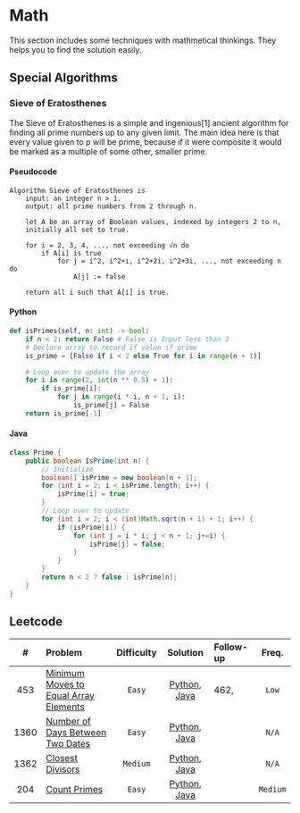 # Math

This section includes some techniques with mathmetical thinkings. They helps you to find the solution easily.

## Special Algorithms

### Sieve of Eratosthenes

The Sieve of Eratosthenes is a simple and ingenious[1] ancient algorithm for finding all prime numbers up to any given limit. The main idea here is that every value given to p will be prime, because if it were composite it would be marked as a multiple of some other, smaller prime.

#### Pseudocode

```
Algorithm Sieve of Eratosthenes is
    input: an integer n > 1.
    output: all prime numbers from 2 through n.

    let A be an array of Boolean values, indexed by integers 2 to n,
    initially all set to true.

    for i = 2, 3, 4, ..., not exceeding √n do
        if A[i] is true
            for j = i^2, i^2+i, i^2+2i, i^2+3i, ..., not exceeding n do
                A[j] := false

    return all i such that A[i] is true.
```

#### Python

```python
def isPrimes(self, n: int) -> bool:
    if n < 2: return False # False is Input less than 2
    # Declare array to record if value if prime
    is_prime = [False if i < 2 else True for i in range(n + 1)]

    # Loop over to update the array
    for i in range(2, int(n ** 0.5) + 1):
        if is_prime[i]:
            for j in range(i * i, n + 1, i):
                is_prime[j] = False
    return is_prime[-1]
```

#### Java

```java
class Prime {
    public boolean IsPrime(int n) {
        // Initialize
        boolean[] isPrime = new boolean[n + 1];
        for (int i = 2; i < isPrime.length; i++) {
            isPrime[i] = true;
        }
        // Loop over to update
        for (int i = 2; i < (int)Math.sqrt(n + 1) + 1; i++) {
            if (isPrime[i]) {
                for (int j = i * i; j < n + 1; j+=i) {
                    isPrime[j] = false;
                }
            }
        }
        return n < 2 ? false : isPrime[n];
    }
}

```

## Leetcode

|  #   | Problem                                                                                                       | Difficulty |                                      Solution                                       | Follow-up |  Freq.   |
| :--: | :------------------------------------------------------------------------------------------------------------ | :--------: | :---------------------------------------------------------------------------------: | :-------- | :------: |
| 453  | [Minimum Moves to Equal Array Elements](https://leetcode.com/problems/minimum-moves-to-equal-array-elements/) |   `Easy`   | [Python](./python/min_moves_equal_array.py), [Java](./java/MinMovesEqualArray.java) | 462,      |  `Low`   |
| 1360 | [Number of Days Between Two Dates](https://leetcode.com/problems/number-of-days-between-two-dates/)           |   `Easy`   |       [Python](./python/number_of_days.py), [Java](./java/NumberOfDays.java)        |           |  `N/A`   |
| 1362 | [Closest Divisors](https://leetcode.com/problems/closest-divisors/)                                           |  `Medium`  |     [Python](./python/closest_divisors.py), [Java](./java/ClosestDivisors.java)     |           |  `N/A`   |
| 204  | [Count Primes](https://leetcode.com/problems/count-primes/)                                                   |   `Easy`   |         [Python](./python/count_primes.py), [Java](./java/CountPrimes.java)         |           | `Medium` |
